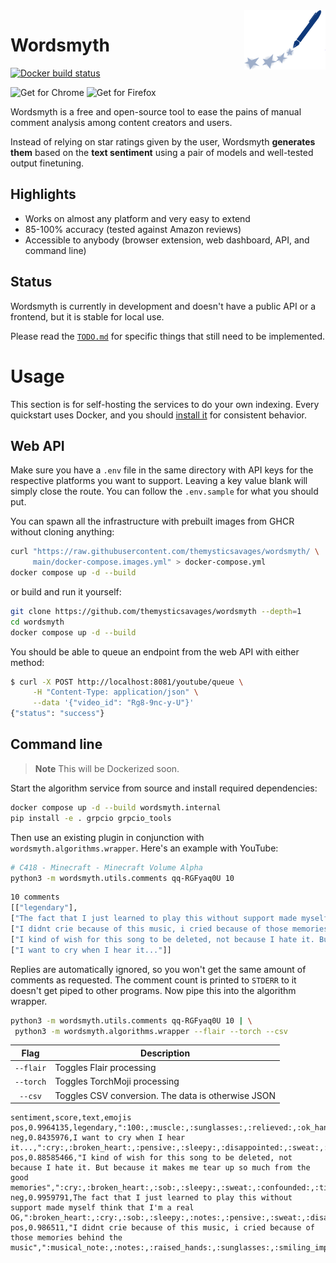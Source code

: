 <img src="./media/logo.svg" width=130 align=right />

# Wordsmyth

[![Docker build status](https://github.com/themysticsavages/wordsmyth/workflows/Docker%20build/badge.svg)](https://github.com/themysticsavages/wordsmyth/actions/)

![Get for Chrome](https://img.shields.io/static/v1?message=Get%20for%20Chrome&logo=google-chrome&labelColor=5c5c5c&color=5c5c5c&logoColor=white&label=%20)
![Get for Firefox](https://img.shields.io/static/v1?message=Get%20for%20Firefox&logo=firefox&labelColor=5c5c5c&color=5c5c5c&label=%20&logoColor=white)

Wordsmyth is a free and open-source tool to ease the pains of manual comment analysis among content creators and users.

Instead of relying on star ratings given by the user, Wordsmyth **generates them** based on the **text sentiment** using a pair of models and well-tested output finetuning.

## Highlights

- Works on almost any platform and very easy to extend
- 85-100% accuracy (tested against Amazon reviews)
- Accessible to anybody (browser extension, web dashboard, API, and command line)

## Status

Wordsmyth is currently in development and doesn't have a public API or a frontend, but it is stable for local use.

Please read the [`TODO.md`](./TODO.md) for specific things that still need to be implemented.

# Usage

This section is for self-hosting the services to do your own indexing. Every quickstart uses Docker, and you should [install it](https://docs.docker.com/engine/install/) for consistent behavior.

## Web API

Make sure you have a `.env` file in the same directory with API keys for the respective platforms you want to support. Leaving a key value blank will simply close the route. You can follow the `.env.sample` for what you should put.

You can spawn all the infrastructure with prebuilt images from GHCR without cloning anything:

```bash
curl "https://raw.githubusercontent.com/themysticsavages/wordsmyth/ \
     main/docker-compose.images.yml" > docker-compose.yml
docker compose up -d --build
```

or build and run it yourself:

```bash
git clone https://github.com/themysticsavages/wordsmyth --depth=1
cd wordsmyth
docker compose up -d --build
```

You should be able to queue an endpoint from the web API with either method:

```bash
$ curl -X POST http://localhost:8081/youtube/queue \
     -H "Content-Type: application/json" \
     --data '{"video_id": "Rg8-9nc-y-U"}'
{"status": "success"}
```

## Command line

> **Note**
> This will be Dockerized soon.

Start the algorithm service from source and install required dependencies:

```bash
docker compose up -d --build wordsmyth.internal
pip install -e . grpcio grpcio_tools
```

Then use an existing plugin in conjunction with `wordsmyth.algorithms.wrapper`. Here's an example with YouTube:

```bash
# C418 - Minecraft - Minecraft Volume Alpha
python3 -m wordsmyth.utils.comments qq-RGFyaq0U 10
```

```bash
10 comments
[["legendary"], 
["The fact that I just learned to play this without support made myself think that I'm a real OG"], 
["I didnt crie because of this music, i cried because of those memories behind the music"], 
["I kind of wish for this song to be deleted, not because I hate it. But because it makes me tear up so much from the good memories"], 
["I want to cry when I hear it..."]]
```

Replies are automatically ignored, so you won't get the same amount of comments as requested. The comment count is printed to `STDERR` to it doesn't get piped to other programs. Now pipe this into the algorithm wrapper.

```bash
python3 -m wordsmyth.utils.comments qq-RGFyaq0U 10 | \
 python3 -m wordsmyth.algorithms.wrapper --flair --torch --csv
```

| Flag  | Description |
| :---: | ----- |
| `--flair`  | Toggles Flair processing  |
| `--torch`  | Toggles TorchMoji processing  |
| `--csv`  | Toggles CSV conversion. The data is otherwise JSON  |

```csv
sentiment,score,text,emojis
pos,0.9964135,legendary,":100:,:muscle:,:sunglasses:,:relieved:,:ok_hand:,:smiling_imp:,:sweat_smile:,:raised_hands:,:information_desk_person:,:smirk:"
neg,0.8435976,I want to cry when I hear it...,":cry:,:broken_heart:,:pensive:,:sleepy:,:disappointed:,:sweat:,:sob:,:persevere:,:confused:,:notes:"
pos,0.88585466,"I kind of wish for this song to be deleted, not because I hate it. But because it makes me tear up so much from the good memories",":cry:,:broken_heart:,:sob:,:sleepy:,:sweat:,:confounded:,:tired_face:,:pensive:,:disappointed:,:persevere:"
neg,0.9959791,The fact that I just learned to play this without support made myself think that I'm a real OG,":broken_heart:,:cry:,:sob:,:sleepy:,:notes:,:pensive:,:sweat:,:disappointed:,:musical_note:,:persevere:"
pos,0.986511,"I didnt crie because of this music, i cried because of those memories behind the music",":musical_note:,:notes:,:raised_hands:,:sunglasses:,:smiling_imp:,:muscle:,:pray:,:ok_hand:,:100:,:sparkles:"
```
